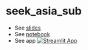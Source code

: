 # seek_asia_sub

- See [slides](https://docs.google.com/presentation/d/1z0MZGEUdqEvF7avQvG88cZlruzYgHjcRZ7JGPqm1fbM/edit?usp=sharing)
- See [notebook](https://colab.research.google.com/drive/19AnpZxTxd4iyb7KhIZnrFqCdeN9uxpXq?usp=sharing)
- See app [![Streamlit App](https://static.streamlit.io/badges/streamlit_badge_black_white.svg)](https://share.streamlit.io/streamlit/roadmap)
